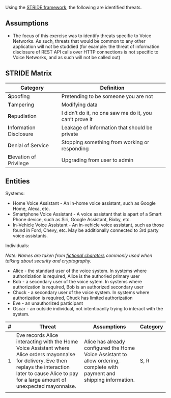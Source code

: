 Using the [STRIDE framework](https://en.wikipedia.org/wiki/STRIDE_(security)), the following are identified threats.

## Assumptions
  * The focus of this exercise was to identify threats specific to Voice Networks.  As such, threats that would be common to any other application will not be studdied (for example: the threat of information disclosure of REST API calls over HTTP connections is not specific to Voice Networks, and as such will not be called out)


## STRIDE Matrix

| Category                   | Definition |
| -------------------------- | ---------- |
| **S**poofing               | Pretending to be someone you are not |
| **T**ampering              | Modifying data |
| **R**epudiation            | I didn’t do it, no one saw me do it, you can’t prove it |
| **I**nformation Disclosure | Leakage of information that should be private |
| **D**enial of Service      | Stopping something from working or responding |
| **E**levation of Privllege | Upgrading from user to admin |

## Entities

Systems:
 * Home Voice Assistant - An in-home voice assistant, such as Google Home, Alexa, etc. 
 * Smartphone Voice Assistant - A voice assistant that is apart of a Smart Phone device, such as Siri, Google Assistant, Bixby, etc.
 * In-Vehicle Voice Assistant - An in-vehicle voice assistant, such as those found in Ford, Chevy, etc.  May be additionally connected to 3rd party voice assistants.

Individuals: 

_Note: Names are taken from [fictional charaters](https://en.wikipedia.org/wiki/Alice_and_Bob) commonly used when talking about security and cryptography._

 * Alice - the standard user of the voice system.  In systems where authoriziation is required, Alice is the authoried primary user
 * Bob - a secondary user of the voice sytem.  In systems where authorization is required, Bob is an authorized secondary user
 * Chuck - a secondary user of the voice system. In systems where authorization is required, Chuck has limited authorization
 * Eve - an unauthorized participant 
 * Oscar - an outside individual, not intentioanlly trying to interact with the system.

| # | Threat | Assumptions | Category |
|---|---|---|---|
| 1 | Eve records Alice interacting with the Home Voice Assistant where Alice orders mayonnaise for delivery.  Eve then replays the interaction later to cause Alice to pay for a large amount of unexpected mayonnaise. | Alice has already configured the Home Voice Assistant to allow ordering, complete with payment and shipping information. | S, R |
|  | 
